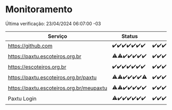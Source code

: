 # Monitoramento

Última verificação: 23/04/2024 06:07:00 -03

|Serviço|Status|Últimas 24h|
|---|---|---|
|https://github.com|<span title="2024-04-16: OK=24">✔️</span><span title="2024-04-17: OK=24">✔️</span><span title="2024-04-18: OK=24">✔️</span><span title="2024-04-19: OK=24">✔️</span><span title="2024-04-20: OK=24">✔️</span><span title="2024-04-21: OK=24">✔️</span><span title="2024-04-22: OK=9">✔️</span>|<span title="22/04/2024 06:07:00 -03 : 200">✔️</span><span title="22/04/2024 07:08:00 -03 : 200">✔️</span><span title="22/04/2024 08:03:00 -03 : 200">✔️</span><span title="22/04/2024 09:12:00 -03 : 200">✔️</span><span title="22/04/2024 10:07:00 -03 : 200">✔️</span><span title="22/04/2024 11:06:00 -03 : 200">✔️</span><span title="22/04/2024 12:06:00 -03 : 200">✔️</span><span title="22/04/2024 13:08:00 -03 : 200">✔️</span><span title="22/04/2024 14:04:00 -03 : 200">✔️</span><span title="22/04/2024 15:07:00 -03 : 200">✔️</span><span title="22/04/2024 16:02:00 -03 : 200">✔️</span><span title="22/04/2024 17:07:00 -03 : 200">✔️</span><span title="22/04/2024 18:04:00 -03 : 200">✔️</span><span title="22/04/2024 19:07:00 -03 : 200">✔️</span><span title="22/04/2024 20:06:00 -03 : 200">✔️</span><span title="22/04/2024 21:31:00 -03 : 200">✔️</span><span title="22/04/2024 22:42:00 -03 : 200">✔️</span><span title="22/04/2024 23:18:00 -03 : 200">✔️</span><span title="23/04/2024 00:07:00 -03 : 200">✔️</span><span title="23/04/2024 01:07:00 -03 : 200">✔️</span><span title="23/04/2024 02:06:00 -03 : 200">✔️</span><span title="23/04/2024 03:08:00 -03 : 200">✔️</span><span title="23/04/2024 04:06:00 -03 : 200">✔️</span><span title="23/04/2024 05:08:00 -03 : 200">✔️</span><span title="23/04/2024 06:07:00 -03 : 200">✔️</span>|
|https://paxtu.escoteiros.org.br|<span title="2024-04-16: OK=23, Falhas=1">⚠️</span><span title="2024-04-17: OK=22, Falhas=2">⚠️</span><span title="2024-04-18: OK=24">✔️</span><span title="2024-04-19: OK=24">✔️</span><span title="2024-04-20: OK=24">✔️</span><span title="2024-04-21: OK=24">✔️</span><span title="2024-04-22: OK=9">✔️</span>|<span title="22/04/2024 06:07:00 -03 : 200">✔️</span><span title="22/04/2024 07:08:00 -03 : 200">✔️</span><span title="22/04/2024 08:03:00 -03 : 200">✔️</span><span title="22/04/2024 09:12:00 -03 : 502">❌</span><span title="22/04/2024 10:07:00 -03 : 200">✔️</span><span title="22/04/2024 11:06:00 -03 : 200">✔️</span><span title="22/04/2024 12:06:00 -03 : 200">✔️</span><span title="22/04/2024 13:08:00 -03 : 200">✔️</span><span title="22/04/2024 14:04:00 -03 : 200">✔️</span><span title="22/04/2024 15:07:00 -03 : 200">✔️</span><span title="22/04/2024 16:02:00 -03 : 200">✔️</span><span title="22/04/2024 17:07:00 -03 : 200">✔️</span><span title="22/04/2024 18:04:00 -03 : 200">✔️</span><span title="22/04/2024 19:07:00 -03 : 200">✔️</span><span title="22/04/2024 20:06:00 -03 : 200">✔️</span><span title="22/04/2024 21:31:00 -03 : 200">✔️</span><span title="22/04/2024 22:42:00 -03 : 200">✔️</span><span title="22/04/2024 23:18:00 -03 : 200">✔️</span><span title="23/04/2024 00:07:00 -03 : 200">✔️</span><span title="23/04/2024 01:07:00 -03 : 200">✔️</span><span title="23/04/2024 02:06:00 -03 : 200">✔️</span><span title="23/04/2024 03:08:00 -03 : 200">✔️</span><span title="23/04/2024 04:06:00 -03 : 200">✔️</span><span title="23/04/2024 05:08:00 -03 : 200">✔️</span><span title="23/04/2024 06:07:00 -03 : 200">✔️</span>|
|https://escoteiros.org.br|<span title="2024-04-16: OK=24">✔️</span><span title="2024-04-17: OK=24">✔️</span><span title="2024-04-18: OK=24">✔️</span><span title="2024-04-19: OK=24">✔️</span><span title="2024-04-20: OK=24">✔️</span><span title="2024-04-21: OK=24">✔️</span><span title="2024-04-22: OK=9">✔️</span>|<span title="22/04/2024 06:07:00 -03 : 200">✔️</span><span title="22/04/2024 07:08:00 -03 : 200">✔️</span><span title="22/04/2024 08:03:00 -03 : 200">✔️</span><span title="22/04/2024 09:12:00 -03 : 200">✔️</span><span title="22/04/2024 10:07:00 -03 : 200">✔️</span><span title="22/04/2024 11:06:00 -03 : 200">✔️</span><span title="22/04/2024 12:06:00 -03 : 200">✔️</span><span title="22/04/2024 13:08:00 -03 : 200">✔️</span><span title="22/04/2024 14:04:00 -03 : 200">✔️</span><span title="22/04/2024 15:07:00 -03 : 200">✔️</span><span title="22/04/2024 16:02:00 -03 : 200">✔️</span><span title="22/04/2024 17:07:00 -03 : 200">✔️</span><span title="22/04/2024 18:04:00 -03 : 200">✔️</span><span title="22/04/2024 19:07:00 -03 : 200">✔️</span><span title="22/04/2024 20:06:00 -03 : 200">✔️</span><span title="22/04/2024 21:31:00 -03 : 200">✔️</span><span title="22/04/2024 22:42:00 -03 : 200">✔️</span><span title="22/04/2024 23:18:00 -03 : 200">✔️</span><span title="23/04/2024 00:07:00 -03 : 200">✔️</span><span title="23/04/2024 01:07:00 -03 : 200">✔️</span><span title="23/04/2024 02:06:00 -03 : 200">✔️</span><span title="23/04/2024 03:08:00 -03 : 200">✔️</span><span title="23/04/2024 04:06:00 -03 : 200">✔️</span><span title="23/04/2024 05:08:00 -03 : 200">✔️</span><span title="23/04/2024 06:07:00 -03 : 200">✔️</span>|
|https://paxtu.escoteiros.org.br/paxtu|<span title="2024-04-16: OK=23, Falhas=1">⚠️</span><span title="2024-04-17: OK=23, Falhas=1">⚠️</span><span title="2024-04-18: OK=24">✔️</span><span title="2024-04-19: OK=24">✔️</span><span title="2024-04-20: OK=24">✔️</span><span title="2024-04-21: OK=24">✔️</span><span title="2024-04-22: OK=8, Falhas=1">⚠️</span>|<span title="22/04/2024 06:07:00 -03 : 200">✔️</span><span title="22/04/2024 07:08:00 -03 : 200">✔️</span><span title="22/04/2024 08:03:00 -03 : 200">✔️</span><span title="22/04/2024 09:12:00 -03 : 502">❌</span><span title="22/04/2024 10:07:00 -03 : 200">✔️</span><span title="22/04/2024 11:06:00 -03 : 200">✔️</span><span title="22/04/2024 12:07:00 -03 : 200">✔️</span><span title="22/04/2024 13:08:00 -03 : 200">✔️</span><span title="22/04/2024 14:04:00 -03 : 200">✔️</span><span title="22/04/2024 15:07:00 -03 : 200">✔️</span><span title="22/04/2024 16:02:00 -03 : 200">✔️</span><span title="22/04/2024 17:07:00 -03 : 200">✔️</span><span title="22/04/2024 18:04:00 -03 : 200">✔️</span><span title="22/04/2024 19:07:00 -03 : 200">✔️</span><span title="22/04/2024 20:06:00 -03 : 200">✔️</span><span title="22/04/2024 21:31:00 -03 : 200">✔️</span><span title="22/04/2024 22:42:00 -03 : 200">✔️</span><span title="22/04/2024 23:18:00 -03 : 200">✔️</span><span title="23/04/2024 00:07:00 -03 : 200">✔️</span><span title="23/04/2024 01:07:00 -03 : 200">✔️</span><span title="23/04/2024 02:06:00 -03 : 200">✔️</span><span title="23/04/2024 03:08:00 -03 : 200">✔️</span><span title="23/04/2024 04:06:00 -03 : 200">✔️</span><span title="23/04/2024 05:08:00 -03 : 200">✔️</span><span title="23/04/2024 06:07:00 -03 : 200">✔️</span>|
|https://paxtu.escoteiros.org.br/meupaxtu|<span title="2024-04-16: OK=23, Falhas=1">⚠️</span><span title="2024-04-17: OK=23, Falhas=1">⚠️</span><span title="2024-04-18: OK=24">✔️</span><span title="2024-04-19: OK=24">✔️</span><span title="2024-04-20: OK=24">✔️</span><span title="2024-04-21: OK=24">✔️</span><span title="2024-04-22: OK=9">✔️</span>|<span title="22/04/2024 06:07:00 -03 : 200">✔️</span><span title="22/04/2024 07:08:00 -03 : 200">✔️</span><span title="22/04/2024 08:03:00 -03 : 200">✔️</span><span title="22/04/2024 09:12:00 -03 : 502">❌</span><span title="22/04/2024 10:07:00 -03 : 200">✔️</span><span title="22/04/2024 11:06:00 -03 : 200">✔️</span><span title="22/04/2024 12:07:00 -03 : 200">✔️</span><span title="22/04/2024 13:08:00 -03 : 200">✔️</span><span title="22/04/2024 14:04:00 -03 : 200">✔️</span><span title="22/04/2024 15:07:00 -03 : 200">✔️</span><span title="22/04/2024 16:02:00 -03 : 200">✔️</span><span title="22/04/2024 17:07:00 -03 : 200">✔️</span><span title="22/04/2024 18:04:00 -03 : 200">✔️</span><span title="22/04/2024 19:07:00 -03 : 200">✔️</span><span title="22/04/2024 20:06:00 -03 : 200">✔️</span><span title="22/04/2024 21:31:00 -03 : 200">✔️</span><span title="22/04/2024 22:42:00 -03 : 200">✔️</span><span title="22/04/2024 23:18:00 -03 : 200">✔️</span><span title="23/04/2024 00:07:00 -03 : 200">✔️</span><span title="23/04/2024 01:07:00 -03 : 200">✔️</span><span title="23/04/2024 02:06:00 -03 : 200">✔️</span><span title="23/04/2024 03:08:00 -03 : 200">✔️</span><span title="23/04/2024 04:06:00 -03 : 200">✔️</span><span title="23/04/2024 05:08:00 -03 : 200">✔️</span><span title="23/04/2024 06:07:00 -03 : 200">✔️</span>|
|Paxtu Login|<span title="2024-04-16: OK=23, Falhas=1">⚠️</span><span title="2024-04-17: OK=24">✔️</span><span title="2024-04-18: OK=24">✔️</span><span title="2024-04-19: OK=24">✔️</span><span title="2024-04-20: OK=24">✔️</span><span title="2024-04-21: OK=24">✔️</span><span title="2024-04-22: OK=9">✔️</span>|<span title="22/04/2024 06:07:00 -03 : 200">✔️</span><span title="22/04/2024 07:08:00 -03 : 200">✔️</span><span title="22/04/2024 08:03:00 -03 : 200">✔️</span><span title="22/04/2024 09:12:00 -03 : 502">❌</span><span title="22/04/2024 10:07:00 -03 : 200">✔️</span><span title="22/04/2024 11:06:00 -03 : 200">✔️</span><span title="22/04/2024 12:07:00 -03 : 200">✔️</span><span title="22/04/2024 13:08:00 -03 : 200">✔️</span><span title="22/04/2024 14:04:00 -03 : 200">✔️</span><span title="22/04/2024 15:07:00 -03 : 200">✔️</span><span title="22/04/2024 16:02:00 -03 : 200">✔️</span><span title="22/04/2024 17:07:00 -03 : 200">✔️</span><span title="22/04/2024 18:04:00 -03 : 200">✔️</span><span title="22/04/2024 19:07:00 -03 : 200">✔️</span><span title="22/04/2024 20:06:00 -03 : 200">✔️</span><span title="22/04/2024 21:31:00 -03 : 200">✔️</span><span title="22/04/2024 22:42:00 -03 : 200">✔️</span><span title="22/04/2024 23:18:00 -03 : 200">✔️</span><span title="23/04/2024 00:07:00 -03 : 200">✔️</span><span title="23/04/2024 01:08:00 -03 : 200">✔️</span><span title="23/04/2024 02:06:00 -03 : 200">✔️</span><span title="23/04/2024 03:08:00 -03 : 200">✔️</span><span title="23/04/2024 04:06:00 -03 : 200">✔️</span><span title="23/04/2024 05:08:00 -03 : 200">✔️</span><span title="23/04/2024 06:07:00 -03 : 200">✔️</span>|

